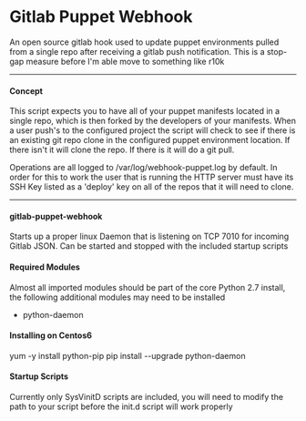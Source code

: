Gitlab Puppet Webhook
=======

An open source gitlab hook used to update puppet environments pulled from a
single repo after receiving a gitlab push notification. This is a stop-gap
measure before I'm able move to something like r10k

---
#### Concept
This script expects you to have all of your puppet manifests located in a single
repo, which is then forked by the developers of your manifests. When a user push's
to the configured project the script will check to see if there is an existing
git repo clone in the configured puppet environment location. If there isn't it
will clone the repo. If there is it will do a git pull. 

Operations are all logged to /var/log/webhook-puppet.log by default. In order for
this to work the user that is running the HTTP server must have its SSH Key listed
as a 'deploy' key on all of the repos that it will need to clone. 

---
#### gitlab-puppet-webhook
  Starts up a proper linux Daemon that is listening on TCP 7010 for incoming
  Gitlab JSON. Can be started and stopped with the included startup scripts

#### Required Modules
  Almost all imported modules should be part of the core Python 2.7 install, the following additional modules
  may need to be installed

 * python-daemon


#### Installing on Centos6

  yum -y install python-pip
  pip install --upgrade python-daemon

#### Startup Scripts
  Currently only SysVinitD scripts are included, you will need to modify the path to your script
  before the init.d script will work properly
